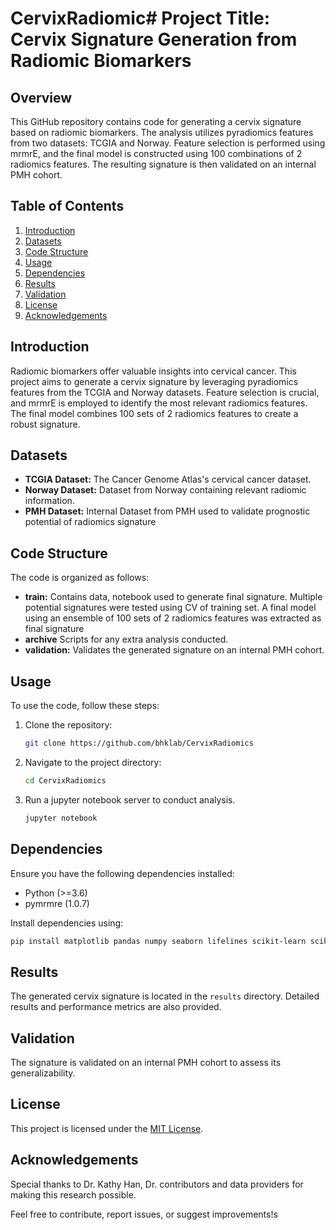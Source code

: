 # CervixRadiomic# Project Title: Cervix Signature Generation from Radiomic Biomarkers

## Overview

This GitHub repository contains code for generating a cervix signature based on radiomic biomarkers. The analysis utilizes pyradiomics features from two datasets: TCGIA and Norway. Feature selection is performed using mrmrE, and the final model is constructed using 100 combinations of 2 radiomics features. The resulting signature is then validated on an internal PMH cohort.

## Table of Contents

1. [Introduction](#introduction)
2. [Datasets](#datasets)
3. [Code Structure](#code-structure)
4. [Usage](#usage)
5. [Dependencies](#dependencies)
6. [Results](#results)
7. [Validation](#validation)
8. [License](#license)
9. [Acknowledgements](#acknowledgements)

## Introduction

Radiomic biomarkers offer valuable insights into cervical cancer. This project aims to generate a cervix signature by leveraging pyradiomics features from the TCGIA and Norway datasets. Feature selection is crucial, and mrmrE is employed to identify the most relevant radiomics features. The final model combines 100 sets of 2 radiomics features to create a robust signature.

## Datasets

- **TCGIA Dataset:** The Cancer Genome Atlas's cervical cancer dataset.
- **Norway Dataset:** Dataset from Norway containing relevant radiomic information.
- **PMH Dataset:** Internal Dataset from PMH used to validate prognostic potential of radiomics signature

## Code Structure

The code is organized as follows:

- **train:** Contains data, notebook used to generate final signature. Multiple potential signatures were tested using CV of training set. A final model using an ensemble of 100 sets of 2 radiomics features was extracted as final signature
- **archive** Scripts for any extra analysis conducted.
- **validation:** Validates the generated signature on an internal PMH cohort.

## Usage

To use the code, follow these steps:

1. Clone the repository:

   ```bash
   git clone https://github.com/bhklab/CervixRadiomics
   ```

2. Navigate to the project directory:

   ```bash
   cd CervixRadiomics
   ```

3. Run a jupyter notebook server to conduct analysis.

   ```bash
   jupyter notebook
   ```

## Dependencies

Ensure you have the following dependencies installed:

- Python (>=3.6)
- pymrmre (1.0.7)

Install dependencies using:

```bash
pip install matplotlib pandas numpy seaborn lifelines scikit-learn scikit-image pymrmre
```

## Results

The generated cervix signature is located in the `results` directory. Detailed results and performance metrics are also provided.

## Validation

The signature is validated on an internal PMH cohort to assess its generalizability.

## License

This project is licensed under the [MIT License](LICENSE).

## Acknowledgements

Special thanks to Dr. Kathy Han, Dr. contributors and data providers for making this research possible.

Feel free to contribute, report issues, or suggest improvements!s